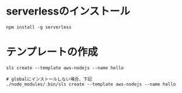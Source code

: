 
# serverlessのインストール
```
npm install -g serverless
```

# テンプレートの作成
```
sls create --template aws-nodejs --name hello

# globalにインストールしない場合、下記
./node_modules/.bin/sls create --template aws-nodejs --name hello
```
